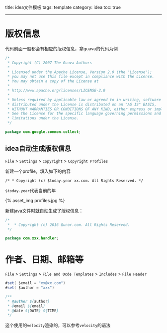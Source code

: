 title: idea文件模板
tags: template
category: idea
toc: true

---

# 版权信息

代码前面一般都会有相应的版权信息，拿guava的代码为例

```java
/*
 * Copyright (C) 2007 The Guava Authors
 *
 * Licensed under the Apache License, Version 2.0 (the "License");
 * you may not use this file except in compliance with the License.
 * You may obtain a copy of the License at
 *
 * http://www.apache.org/licenses/LICENSE-2.0
 *
 * Unless required by applicable law or agreed to in writing, software
 * distributed under the License is distributed on an "AS IS" BASIS,
 * WITHOUT WARRANTIES OR CONDITIONS OF ANY KIND, either express or implied.
 * See the License for the specific language governing permissions and
 * limitations under the License.
 */

package com.google.common.collect;

```

## idea自动生成版权信息

`File` > `Settings` > `Copyright` > `Copyright Profiles`

新建一个profile，填入如下的内容
```
/* * Copyright (c) $today.year xx.com. All Rights Reserved. */
```

`$today.year`代表当前的年

{%  asset_img   profiles.jpg  %}




新建java文件时就自动生成了版权信息：

```java
/*
 *  * Copyright (c) 2016 Qunar.com. All Rights Reserved. 
 */

package com.xxx.handler;
```


# 作者、日期、邮箱等

`File` > `Settings` > `File and Ocde Templates` > `Includes` > `File Header`

```java
#set( $email = "xx@xx.com")
#set( $author = "xxx")

/**
 * @author ${author}
 * @email ${email}
 * @date ${DATE} ${TIME}
 */

```

这个使用的`velocity`渲染的，可以参考`velocity`的语法

